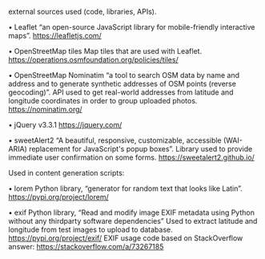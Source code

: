 external sources used (code, libraries, APIs).

• Leaflet
“an open-source JavaScript library for mobile-friendly interactive maps”.
https://leafletjs.com/

• OpenStreetMap tiles
Map tiles that are used with Leaflet.
https://operations.osmfoundation.org/policies/tiles/

• OpenStreetMap Nominatim
“a tool to search OSM data by name and address and to generate synthetic addresses of
OSM points (reverse geocoding)”.
API used to get real-world addresses from latitude and longitude coordinates in order to
group uploaded photos.
https://nominatim.org/

• jQuery v3.3.1
https://jquery.com/

• sweetAlert2
“A beautiful, responsive, customizable, accessible (WAI-ARIA) replacement for
JavaScript's popup boxes”.
Library used to provide immediate user confirmation on some forms.
https://sweetalert2.github.io/


Used in content generation scripts:

• lorem
Python library, “generator for random text that looks like Latin”.
https://pypi.org/project/lorem/

• exif
Python library, “Read and modify image EXIF metadata using Python without any thirdparty software dependencies”
Used to extract latitude and longitude from test images to upload to database.
https://pypi.org/project/exif/
EXIF usage code based on StackOverflow answer: https://stackoverflow.com/a/73267185
